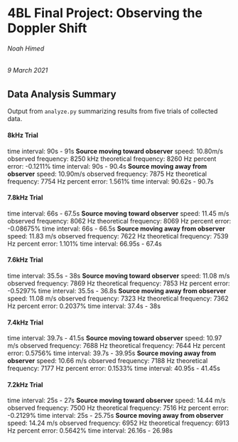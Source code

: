 # 4BL Final Project: Observing the Doppler Shift

###### Noah Himed
###### 9 March 2021

## Data Analysis Summary

Output from `analyze.py` summarizing results from five trials
of collected data.

#### 8kHz Trial
time interval: 90s - 91s
**Source moving toward observer**
  speed: 10.80m/s
  observed frequency: 8250 kHz
  theoretical frequency: 8260 Hz
  percent error: -0.1211%
  time interval: 90s - 90.4s
**Source moving away from observer**
  speed: 10.90m/s
  observed frequency: 7875 Hz
  theoretical frequency: 7754 Hz
  percent error: 1.561%
  time interval: 90.62s - 90.7s

#### 7.8kHz Trial
time interval: 66s - 67.5s
**Source moving toward observer**
  speed: 11.45 m/s
  observed frequency: 8062 Hz
  theoretical frequency: 8069 Hz
  percent error: -0.08675%
  time interval: 66s - 66.5s
**Source moving away from observer**
  speed: 11.83 m/s
  observed frequency: 7622 Hz
  theoretical frequency: 7539 Hz
  percent error: 1.101%
  time interval: 66.95s - 67.4s

#### 7.6kHz Trial
time interval: 35.5s - 38s
**Source moving toward observer**
  speed: 11.08 m/s
  observed frequency: 7869 Hz
  theoretical frequency: 7853 Hz
  percent error: -0.5297%
  time interval: 35.5s - 36.8s
**Source moving away from observer**
  speed: 11.08 m/s
  observed frequency: 7323 Hz
  theoretical frequency: 7362 Hz
  percent error: 0.2037%
  time interval: 37.4s - 38s

#### 7.4kHz Trial
time interval: 39.7s - 41.5s
**Source moving toward observer**
  speed: 10.97 m/s
  observed frequency: 7688 Hz
  theoretical frequency: 7644 Hz
  percent error: 0.5756%
  time interval: 39.7s - 39.95s
**Source moving away from observer**
  speed: 10.66 m/s
  observed frequency: 7188 Hz
  theoretical frequency: 7177 Hz
  percent error: 0.1533%
  time interval: 40.95s - 41.45s

#### 7.2kHz Trial
time interval: 25s - 27s
**Source moving toward observer**
  speed: 14.44 m/s
  observed frequency: 7500 Hz
  theoretical frequency: 7516 Hz
  percent error: -0.2129%
  time interval: 25s - 25.75s
**Source moving away from observer**
  speed: 14.24 m/s
  observed frequency: 6952 Hz
  theoretical frequency: 6913 Hz
  percent error: 0.5642%
  time interval: 26.16s - 26.98s
